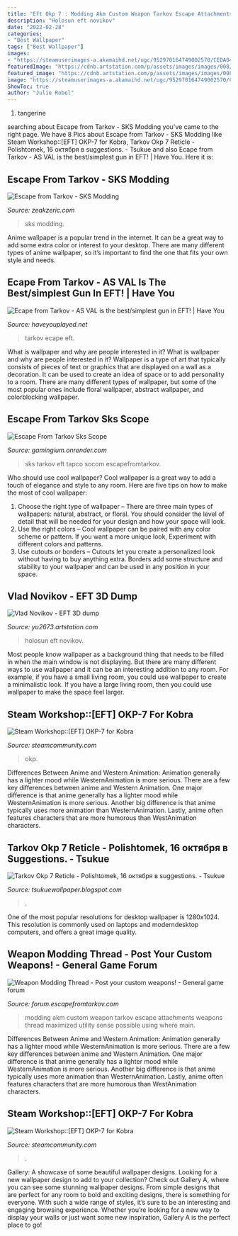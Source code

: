 ```yaml
---
title: "Eft Okp 7 : Modding Akm Custom Weapon Tarkov Escape Attachments Weapons Thread Maximized Utility Sense Possible Using Where Main"
description: "Holosun eft novikov"
date: "2022-02-28"
categories:
- "Best Wallpaper"
tags: ["Best Wallpaper"]
images:
- "https://steamuserimages-a.akamaihd.net/ugc/952970164749002570/CEDA04E030FAFF04CE8D1210D7550FC9E8B16B0A/?imw=512&amp;&amp;ima=fit&amp;impolicy=Letterbox&amp;imcolor=%23000000&amp;letterbox=false"
featuredImage: "https://cdnb.artstation.com/p/assets/images/images/008/374/847/medium/vlx-novikov-ls-321.jpg?1512369473"
featured_image: "https://cdnb.artstation.com/p/assets/images/images/008/374/847/medium/vlx-novikov-ls-321.jpg?1512369473"
image: "https://steamuserimages-a.akamaihd.net/ugc/952970164749002570/CEDA04E030FAFF04CE8D1210D7550FC9E8B16B0A/?imw=268&amp;imh=268&amp;ima=fit&amp;impolicy=Letterbox&amp;imcolor=%23000000&amp;letterbox=true"
ShowToc: true
author: "Julie Robel"
---
```



1. tangerine 

	

		
searching about Escape from Tarkov - SKS Modding you've came to the right page. We have 8 Pics about Escape from Tarkov - SKS Modding like Steam Workshop::[EFT] OKP-7 for Kobra, Tarkov Okp 7 Reticle - Polishtomek, 16 октября в suggestions. - Tsukue and also Ecape from Tarkov - AS VAL is the best/simplest gun in EFT! | Have You. Here it is:
		
    
## Escape From Tarkov - SKS Modding

<img loading=lazy src="http://zeakzeric.com/.cm4all/uproc.php/0/zeakzeric/EFT/MODDING/.MOD%20SKS%202.png/picture-1200?_=16f6dc60a88" onerror="this.onerror=null;this.src='https://tse3.mm.bing.net/th?id=OIP.dYKS2gO5m2r9xkWVOY7pIQHaBP&amp;pid=15.1';" alt="Escape from Tarkov - SKS Modding">

_Source: zeakzeric.com_

>sks modding. 

	

Anime wallpaper is a popular trend in the internet. It can be a great way to add some extra color or interest to your desktop. There are many different types of anime wallpaper, so it’s important to find the one that fits your own style and needs.

    
## Ecape From Tarkov - AS VAL Is The Best/simplest Gun In EFT! | Have You

<img loading=lazy src="https://haveyouplayed.net/wp-content/uploads/2020/03/AS-VAL-SoG-Build-details.jpg" onerror="this.onerror=null;this.src='https://tse4.mm.bing.net/th?id=OIP.ar3ZG5QU-rnd4qaCf5s4OAHaKI&amp;pid=15.1';" alt="Ecape from Tarkov - AS VAL is the best/simplest gun in EFT! | Have You">

_Source: haveyouplayed.net_

>tarkov ecape eft. 

	

What is wallpaper and why are people interested in it?
What is wallpaper and why are people interested in it?
Wallpaper is a type of art that typically consists of pieces of text or graphics that are displayed on a wall as a decoration. It can be used to create an idea of space or to add personality to a room. There are many different types of wallpaper, but some of the most popular ones include floral wallpaper, abstract wallpaper, and colorblocking wallpaper.

    
## Escape From Tarkov Sks Scope

<img loading=lazy src="https://i.redd.it/5u8p1lat9md11.png" onerror="this.onerror=null;this.src='https://tse2.mm.bing.net/th?id=OIP.kHr0kR9eIazbxFfS9l6yxgHaEK&amp;pid=15.1';" alt="Escape From Tarkov Sks Scope">

_Source: gamingium.onrender.com_

>sks tarkov eft tapco socom escapefromtarkov. 

	

Who should use cool wallpaper?
Cool wallpaper is a great way to add a touch of elegance and style to any room. Here are five tips on how to make the most of cool wallpaper: 
1) Choose the right type of wallpaper – There are three main types of wallpapers: natural, abstract, or floral. You should consider the level of detail that will be needed for your design and how your space will look. 
2) Use the right colors – Cool wallpaper can be paired with any color scheme or pattern. If you want a more unique look, Experiment with different colors and patterns. 
3) Use cutouts or borders – Cutouts let you create a personalized look without having to buy anything extra. Borders add some structure and stability to your wallpaper and can be used in any position in your space.

    
## Vlad Novikov - EFT 3D Dump

<img loading=lazy src="https://cdnb.artstation.com/p/assets/images/images/008/374/847/medium/vlx-novikov-ls-321.jpg?1512369473" onerror="this.onerror=null;this.src='https://tse4.mm.bing.net/th?id=OIP.Jg98AyaPOQoE53ywe28mdAHaEP&amp;pid=15.1';" alt="Vlad Novikov - EFT 3D dump">

_Source: yu2673.artstation.com_

>holosun eft novikov. 

	

Most people know wallpaper as a background thing that needs to be filled in when the main window is not displaying. But there are many different ways to use wallpaper and it can be an interesting addition to any room. For example, if you have a small living room, you could use wallpaper to create a minimalistic look. If you have a large living room, then you could use wallpaper to make the space feel larger.

    
## Steam Workshop::[EFT] OKP-7 For Kobra

<img loading=lazy src="https://steamuserimages-a.akamaihd.net/ugc/952970164749002570/CEDA04E030FAFF04CE8D1210D7550FC9E8B16B0A/?imw=268&amp;imh=268&amp;ima=fit&amp;impolicy=Letterbox&amp;imcolor=%23000000&amp;letterbox=true" onerror="this.onerror=null;this.src='https://tse1.mm.bing.net/th?id=OIP.0-hBpsvI3xYaPNXaXhNtKQAAAA&amp;pid=15.1';" alt="Steam Workshop::[EFT] OKP-7 for Kobra">

_Source: steamcommunity.com_

>okp. 

	

Differences Between Anime and Western Animation: Animation generally has a lighter mood while WesternAnimation is more serious.
There are a few key differences between anime and Western Animation. One major difference is that anime generally has a lighter mood while WesternAnimation is more serious. Another big difference is that anime typically uses more animation than WesternAnimation. Lastly, anime often features characters that are more humorous than WestAnimation characters.

    
## Tarkov Okp 7 Reticle - Polishtomek, 16 октября в Suggestions. - Tsukue

<img loading=lazy src="https://cdn.wikiwiki.jp/to/w/eft/img/::ref/OKP-7_reticle.jpg?rev=245d5facc8eb3e5a369be666da8ec33e&amp;t=20190812152022" onerror="this.onerror=null;this.src='https://tse2.mm.bing.net/th?id=OIP.JF1frMjrPlo2m-Zm2o7DPgAAAA&amp;pid=15.1';" alt="Tarkov Okp 7 Reticle - Polishtomek, 16 октября в suggestions. - Tsukue">

_Source: tsukuewallpaper.blogspot.com_

>. 

	

One of the most popular resolutions for desktop wallpaper is 1280x1024. This resolution is commonly used on laptops and moderndesktop computers, and offers a great image quality.

    
## Weapon Modding Thread - Post Your Custom Weapons! - General Game Forum

<img loading=lazy src="https://forum.escapefromtarkov.com/uploads/monthly_2017_11/5a18d8b702f9c_2017-11-2504-22(0).png.516236a5cacf50b1fec1b0dc39a47791.png" onerror="this.onerror=null;this.src='https://tse2.mm.bing.net/th?id=OIP.g3ZQ3hrv5GQFNOk_iLbpkQHaEo&amp;pid=15.1';" alt="Weapon Modding Thread - Post your custom weapons! - General game forum">

_Source: forum.escapefromtarkov.com_

>modding akm custom weapon tarkov escape attachments weapons thread maximized utility sense possible using where main. 

	

Differences Between Anime and Western Animation: Animation generally has a lighter mood while WesternAnimation is more serious.
There are a few key differences between anime and Western Animation. One major difference is that anime generally has a lighter mood while WesternAnimation is more serious. Another big difference is that anime typically uses more animation than WesternAnimation. Lastly, anime often features characters that are more humorous than WestAnimation characters.

    
## Steam Workshop::[EFT] OKP-7 For Kobra

<img loading=lazy src="https://steamuserimages-a.akamaihd.net/ugc/952970164749002570/CEDA04E030FAFF04CE8D1210D7550FC9E8B16B0A/?imw=512&amp;&amp;ima=fit&amp;impolicy=Letterbox&amp;imcolor=%23000000&amp;letterbox=false" onerror="this.onerror=null;this.src='https://tse4.mm.bing.net/th?id=OIP.F7e_6zK-InUGb1BjUFqmkwHaHa&amp;pid=15.1';" alt="Steam Workshop::[EFT] OKP-7 for Kobra">

_Source: steamcommunity.com_

>. 

	

Gallery: A showcase of some beautiful wallpaper designs.
Looking for a new wallpaper design to add to your collection? Check out Gallery A, where you can see some stunning wallpaper designs. From simple designs that are perfect for any room to bold and exciting designs, there is something for everyone. With such a wide range of styles, it’s sure to be an interesting and engaging browsing experience. Whether you’re looking for a new way to display your walls or just want some new inspiration, Gallery A is the perfect place to go!





	
	
